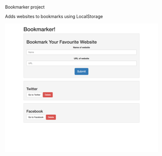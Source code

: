 Bookmarker project

Adds websites to bookmarks using LocalStorage

![Alt text](screenshot.png?raw=true)
